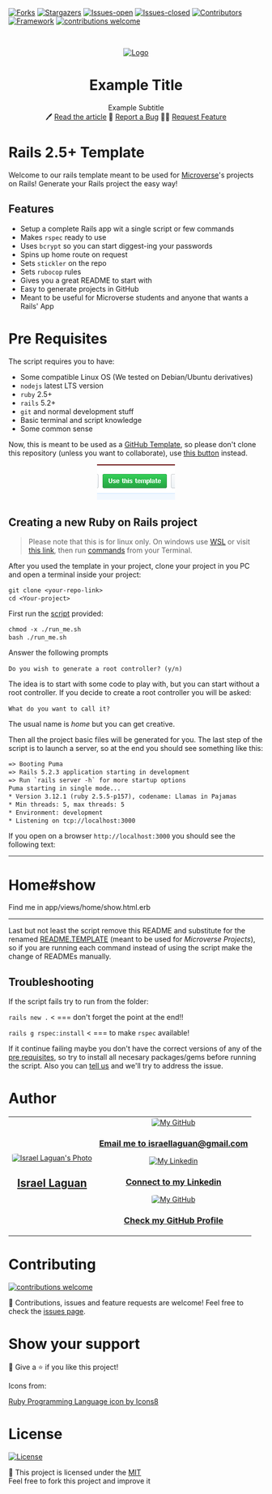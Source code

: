 <!-- PROJECT SHIELDS -->
[![Forks][forks-shield]][forks-url]
[![Stargazers][stars-shield]][stars-url]
[![Issues-open][issues-open-shield]][issues-url]
[![Issues-closed][issues-closed-shield]][issues-url]
[![Contributors][contributors-shield]][contributors-url]
[![Framework][badge-framework]][framework-url]
[![contributions welcome][contributions-welcome]][issues-url]

<!-- PROJECT LOGO -->
<br />
<p align="center">
  <a href="https://">
	  <img src="https://img.icons8.com/clouds/150/000000/ruby-programming-language.png" alt="Logo"/>
  </a>

  <h1 align="center">
	Example Title
  </h1>

  <p align="center">
    Example Subtitle
    <br />
	  🖊️
    <a href="https://">Read the article</a>
    🐞
    <a href="https://github.com/Israel-Laguan/<repo>/issues">Report a Bug</a>
    🙋‍♂️
    <a href="https://github.com/Israel-Laguan/<repo>/issues">Request Feature</a>
  </p>
</p>

# Rails 2.5+ Template

Welcome to our rails template meant to be used for [Microverse](https://www.microverse.org/)'s projects on Rails!
Generate your Rails project the easy way! 

## Features

* Setup a complete Rails app wit a single script or few commands
* Makes `rspec` ready to use
* Uses `bcrypt` so you can start diggest-ing your passwords
* Spins up home route on request
* Sets `stickler` on the repo
* Sets `rubocop` rules
* Gives you a great README to start with
* Easy to generate projects in GitHub
* Meant to be useful for Microverse students and anyone that wants a Rails' App

# Pre Requisites

The script requires you to have:

- Some compatible Linux OS (We tested on Debian/Ubuntu derivatives)
- `nodejs` latest LTS version
- `ruby` 2.5+
- `rails` 5.2+
- `git` and normal development stuff
- Basic terminal and script knowledge
- Some common sense

Now, this is meant to be used as a [GitHub Template](https://help.github.com/en/github/creating-cloning-and-archiving-repositories/creating-a-repository-from-a-template),
so please don't clone this repository (unless you want to collaborate), 
use [this button](https://github.com/Israel-Laguan/rails-2.5-app/generate) instead.

<div align="center">
    <a href="https://github.com/Israel-Laguan/rails-2.5-app/generate" target="_blank">
        <img src="doc/template-button.png">
    </a>
</div>

## Creating a new Ruby on Rails project

> Please note that this is for linux only. On windows use [WSL](https://dev.to/hminaya/how-to-run-ruby-on-rails-with-windows-10-and-wsl-1-4he2) or visit
> [this link](https://lmgtfy.com/?q=install+rails+on+windows), 
then run [commands](run_me.sh) from your Terminal.

After you used the template in your project, clone your project in you PC and 
open a terminal inside your project: 

```
git clone <your-repo-link>
cd <Your-project>
````

First run the [script](run_me.sh) provided:

```
chmod -x ./run_me.sh
bash ./run_me.sh
```

Answer the following prompts

`Do you wish to generate a root controller? (y/n)`

The idea is to start with some code to play with, but you can start
without a root controller. If you decide to create a root controller you will be asked:

`What do you want to call it?`

The usual name is _home_ but you can get creative.

Then all the project basic files will be generated for you. The last step of the
script is to launch a server, so at the end you should see something like this:

```
=> Booting Puma
=> Rails 5.2.3 application starting in development
=> Run `rails server -h` for more startup options
Puma starting in single mode...
* Version 3.12.1 (ruby 2.5.5-p157), codename: Llamas in Pajamas
* Min threads: 5, max threads: 5
* Environment: development
* Listening on tcp://localhost:3000

```

If you open on a browser `http://localhost:3000` you should see the following text:

---

<h1>Home#show</h1>

<p>Find me in app/views/home/show.html.erb</p>

---

Last but not least the script remove this README and substitute for the renamed [README.TEMPLATE](README.TEMPLATE.md) (meant to be used for _Microverse Projects_), so if you are running each command instead of using the script make the change of READMEs manually.

## Troubleshooting

If the script fails try to run from the folder:

`rails new .` < === don't forget the point at the end!!

`rails g rspec:install` < === to make `rspec` available!

If it continue failing maybe you don't have the correct versions of any of the [pre requisites](#pre-requisites),
so try to install all necesary packages/gems before running the script. Also you can [tell us](https://github.com/Israel-Laguan/rails-2.5-app/issues) and we'll try to address the issue.

# Author

<table style="width:100%">
  <tr>
    <td>
        <div align="center">
            <a href="./docs/img/photo.png" target="_blank" rel="author">
                <img src="https://avatars2.githubusercontent.com/u/36519478?s=460&v=4" style="border-radius: 10%; min-width: 100px;" alt="Israel Laguan's Photo" width="200px">
            </a>
            <h2>
                <a href="https://israel-laguan.github.io/" target="_blank" rel="author">
                    Israel Laguan
                </a>
            </h2>
        </div>
    </td>
    <td>
        <div align="center">
            <a href="mailto:israellaguan@gmail.com" target="_blank" rel="author">
                <img src="https://img.icons8.com/color/48/000000/message-squared.png" style="border-radius: 10%" alt="My GitHub" height="45px">
                <h3>
                    Email me to 
                    <a href="mailto:israellaguan@gmail.com">
                        israellaguan@gmail.com
                    </a>
                </h3>
            </a>
            <a href="https://www.linkedin.com/in/israellaguan/" target="_blank" rel="author">
                <img src="https://img.icons8.com/color/48/000000/linkedin.png" alt="My Linkedin" height="45px">
                <h3>
                    Connect to my Linkedin
                </h3>
            </a>
            <a href="https://github.com/Israel-Laguan" target="_blank" rel="author">
                <img src="https://img.icons8.com/color/48/000000/github--v1.png" 
			style="border-radius: 10%" alt="My GitHub" height="45px"
		>
                <h3>
                    Check my GitHub Profile
                </h3>
            </a>
        </div>
    </td>
  </tr>
</table> 

# Contributing

[![contributions welcome][contributions-welcome]][issues-url]

🤝 Contributions, issues and feature requests are welcome!
Feel free to check the [issues page][issues-url].

# Show your support

🤗 Give a ⭐️ if you like this project!

Icons from:

<a href="https://icons8.com/icon/64516/ruby-programming-language">Ruby Programming Language icon by Icons8</a>

# License

[![License][badge-license]](http://badges.mit-license.org)

📝 This project is licensed under the [MIT](LICENSE)\
Feel free to fork this project and improve it

<!-- MARKDOWN LINKS & IMAGES -->
[contributors-shield]: https://img.shields.io/github/contributors/Israel-Laguan/rails-2.5-app?style=for-the-badge
[contributors-url]: https://github.com/Israel-Laguan/rails-2.5-app/graphs/contributors
[forks-shield]: https://img.shields.io/github/forks/Israel-Laguan/rails-2.5-app?style=for-the-badge
[forks-url]: https://github.com/Israel-Laguan/rails-2.5-app/network/members
[stars-shield]: https://img.shields.io/github/stars/Israel-Laguan/rails-2.5-app?style=for-the-badge
[stars-url]: https://github.com/Israel-Laguan/rails-2.5-app/stargazers
[issues-open-shield]: https://img.shields.io/github/issues/Israel-Laguan/rails-2.5-app?style=for-the-badge
[issues-url]: https://github.com/Israel-Laguan/rails-2.5-app/issues
[issues-closed-shield]: https://img.shields.io/github/issues-closed/Israel-Laguan/rails-2.5-app?style=for-the-badge
[badge-framework]: https://img.shields.io/badge/framework-RubyOnRails-red?style=for-the-badge
[framework-url]: https://rubyonrails.org/
[contributions-welcome]: https://img.shields.io/badge/contributions-welcome-brightgreen.svg?style=for-the-badge
[badge-license]: https://img.shields.io/:license-mit-blue.svg?style=for-the-badge
